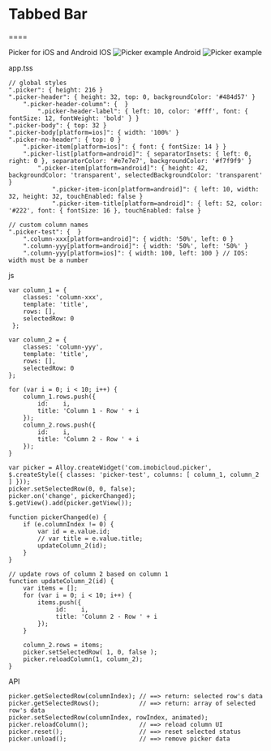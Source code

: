 # Tabbed Bar
====

Picker for iOS and Android
IOS
![Picker example](https://goo.gl/photos/NnRWANvxEMBdmGZB7)
Android
![Picker example](https://goo.gl/photos/GHetDWa77Q6uTb8L6)

app.tss

	// global styles
    ".picker": { height: 216 }
	".picker-header": { height: 32, top: 0, backgroundColor: '#484d57' }
		".picker-header-column": {  }
			".picker-header-label": { left: 10, color: '#fff', font: { fontSize: 12, fontWeight: 'bold' } }
	".picker-body": { top: 32 }
	".picker-body[platform=ios]": { width: '100%' }
	".picker-no-header": { top: 0 }	
		".picker-item[platform=ios]": { font: { fontSize: 14 } }
		".picker-list[platform=android]": { separatorInsets: { left: 0, right: 0 }, separatorColor: '#e7e7e7', backgroundColor: '#f7f9f9' }
			".picker-item[platform=android]": { height: 42, backgroundColor: 'transparent', selectedBackgroundColor: 'transparent' }	
				".picker-item-icon[platform=android]": { left: 10, width: 32, height: 32, touchEnabled: false }
				".picker-item-title[platform=android]": { left: 52, color: '#222', font: { fontSize: 16 }, touchEnabled: false }
	
    // custom column names
    ".picker-test": {  }
		".column-xxx[platform=android]": { width: '50%', left: 0 }
		".column-yyy[platform=android]": { width: '50%', left: '50%' }
		".column-yyy[platform=ios]": { width: 100, left: 100 } // IOS: width must be a number

js 

	var column_1 = {
 		classes: 'column-xxx',
 		template: 'title',
 		rows: [],
 		selectedRow: 0
	 };
	 
	var column_2 = {
 		classes: 'column-yyy',
 		template: 'title',
 		rows: [],
 		selectedRow: 0
 	};
	
	for (var i = 0; i < 10; i++) {
		column_1.rows.push({
			id:    i,
			title: 'Column 1 - Row ' + i
		});
		column_2.rows.push({
			id:    i,
			title: 'Column 2 - Row ' + i
		});
	}
	
	var picker = Alloy.createWidget('com.imobicloud.picker', $.createStyle({ classes: 'picker-test', columns: [ column_1, column_2 ] }));
	picker.setSelectedRow(0, 0, false);
	picker.on('change', pickerChanged);
	$.getView().add(picker.getView());
	
	function pickerChanged(e) {
		if (e.columnIndex != 0) {
			var id = e.value.id;
			// var title = e.value.title;
			updateColumn_2(id);
		}
	}
	
	// update rows of column 2 based on column 1
	function updateColumn_2(id) {
		var items = [];
		for (var i = 0; i < 10; i++) {
			items.push({
				 id:    i,
				 title: 'Column 2 - Row ' + i
			});
		}
		
		column_2.rows = items;
		picker.setSelectedRow( 1, 0, false );
		picker.reloadColumn(1, column_2);
	}
	
API

	picker.getSelectedRow(columnIndex); // ==> return: selected row's data
	picker.getSelectedRows();			// ==> return: array of selected row's data 
	picker.setSelectedRow(columnIndex, rowIndex, animated);
	picker.reloadColumn();				// ==> reload column UI
	picker.reset();						// ==> reset selected status
	picker.unload();					// ==> remove picker data